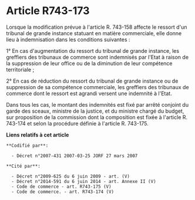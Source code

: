 # Article R743-173

Lorsque la modification prévue à l'article R. 743-158 affecte le ressort d'un tribunal de grande instance statuant en matière
commerciale, elle donne lieu à indemnisation dans les conditions suivantes :

1° En cas d'augmentation du ressort du tribunal de grande instance, les greffiers des tribunaux de commerce sont indemnisés
par l'Etat à raison de la suppression de leur office ou de la diminution de leur compétence territoriale ;

2° En cas de réduction du ressort du tribunal de grande instance ou de suppression de sa compétence commerciale, les
greffiers des tribunaux de commerce dont le ressort est agrandi versent une indemnité à l'Etat.

Dans tous les cas, le montant des indemnités est fixé par arrêté conjoint du garde des sceaux, ministre de la justice, et du
ministre chargé du budget, sur proposition de la commission dont la composition est fixée à l'article R. 743-174 et selon la
procédure définie à l'article R. 743-175.

**Liens relatifs à cet article**

	**Codifié par**:

	  - Décret n°2007-431 2007-03-25 JORF 27 mars 2007

	**Cité par**:

	  - Décret n°2009-625 du 6 juin 2009 - art. (V)
	  - Décret n°2014-591 du 6 juin 2014 - art. Annexe II (V)
	  - Code de commerce - art. R743-175 (V)
	  - Code de commerce. - art. R743-174 (V)
